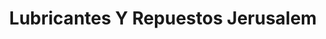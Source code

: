 ---
title: "Lubricantes Y Repuestos Jerusalem"
url: /chalchuapa/lubricantes-y-repuestos-jerusalem/
shop: Autowerkstatt
---